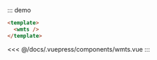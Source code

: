 ::: demo
``` html
<template>
  <wmts />
</template>
```
<<< @/docs/.vuepress/components/wmts.vue
:::